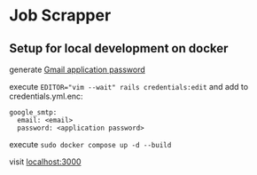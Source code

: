 # Job Scrapper

## Setup for local development on docker

generate [Gmail application password](https://knowledge.workspace.google.com/kb/how-to-generate-an-app-passwords-000009237)

execute `EDITOR="vim --wait" rails credentials:edit` and add to credentials.yml.enc:
```
google_smtp:
  email: <email>
  password: <application password>
```

execute `sudo docker compose up -d --build`

visit [localhost:3000](http://localhost:3000/)
